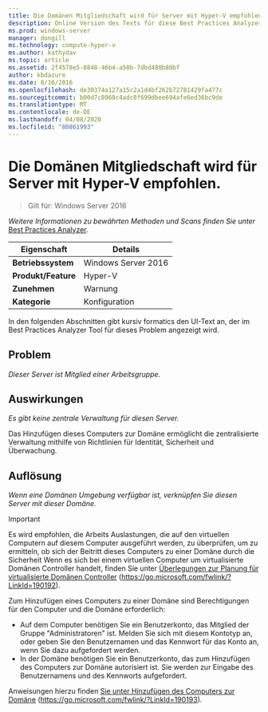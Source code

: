 ```yaml
---
title: Die Domänen Mitgliedschaft wird für Server mit Hyper-V empfohlen.
description: Online Version des Texts für diese Best Practices Analyzer Regel.
ms.prod: windows-server
manager: dongill
ms.technology: compute-hyper-v
ms.author: kathydav
ms.topic: article
ms.assetid: 2f4578e5-0848-46b4-a50b-7dbd480b80bf
author: kbdazure
ms.date: 8/16/2016
ms.openlocfilehash: de38374a127a15c2a1d4bf262b72781429fa477c
ms.sourcegitcommit: b00d7c8968c4adc8f699dbee694afe6ed36bc9de
ms.translationtype: MT
ms.contentlocale: de-DE
ms.lasthandoff: 04/08/2020
ms.locfileid: "80861993"
---
```

# <a name="domain-membership-is-recommended-for-servers-running-hyper-v"></a>Die Domänen Mitgliedschaft wird für Server mit Hyper-V empfohlen.

>Gilt für: Windows Server 2016


  
*Weitere Informationen zu bewährten Methoden und Scans finden Sie unter* [Best Practices Analyzer](https://go.microsoft.com/fwlink/?LinkId=122786).  
  
|Eigenschaft|Details|  
|-|-|  
|**Betriebssystem**|Windows Server 2016|  
|**Produkt/Feature**|Hyper-V|  
|**Zunehmen**|Warnung|  
|**Kategorie**|Konfiguration|  
  
In den folgenden Abschnitten gibt kursiv formatics den UI-Text an, der im Best Practices Analyzer Tool für dieses Problem angezeigt wird.  
  
## <a name="issue"></a>Problem  
  
*Dieser Server ist Mitglied einer Arbeitsgruppe.*  
  
## <a name="impact"></a>Auswirkungen  
  
*Es gibt keine zentrale Verwaltung für diesen Server.*  
  
Das Hinzufügen dieses Computers zur Domäne ermöglicht die zentralisierte Verwaltung mithilfe von Richtlinien für Identität, Sicherheit und Überwachung.  
  
## <a name="resolution"></a>Auflösung  
  
*Wenn eine Domänen Umgebung verfügbar ist, verknüpfen Sie diesen Server mit dieser Domäne.*  
  
> [!IMPORTANT]  
> Es wird empfohlen, die Arbeits Auslastungen, die auf den virtuellen Computern auf diesem Computer ausgeführt werden, zu überprüfen, um zu ermitteln, ob sich der Beitritt dieses Computers zu einer Domäne durch die Sicherheit Wenn es sich bei einem virtuellen Computer um virtualisierte Domänen Controller handelt, finden Sie unter [Überlegungen zur Planung für virtualisierte Domänen Controller](https://go.microsoft.com/fwlink/?LinkId=190192) (https://go.microsoft.com/fwlink/?LinkId=190192).  
  
Zum Hinzufügen eines Computers zu einer Domäne sind Berechtigungen für den Computer und die Domäne erforderlich:   
- Auf dem Computer benötigen Sie ein Benutzerkonto, das Mitglied der Gruppe "Administratoren" ist. Melden Sie sich mit diesem Kontotyp an, oder geben Sie den Benutzernamen und das Kennwort für das Konto an, wenn Sie dazu aufgefordert werden.   
- In der Domäne benötigen Sie ein Benutzerkonto, das zum Hinzufügen des Computers zur Domäne autorisiert ist. Sie werden zur Eingabe des Benutzernamens und des Kennworts aufgefordert.  
  
Anweisungen hierzu finden [Sie unter Hinzufügen des Computers zur Domäne](https://go.microsoft.com/fwlink/?LinkId=190193) (https://go.microsoft.com/fwlink/?LinkId=190193).  
  


